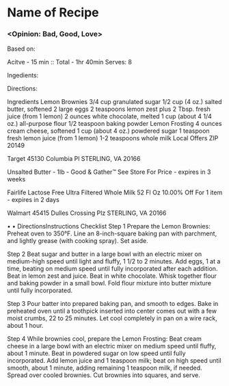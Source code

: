 # Name of Recipe
### <Opinion: Bad, Good, Love>

Based on:   

Acitve - 15 min :: Total - 1hr 40min
Serves:  8

Ingedients:  

Directions:  



Ingredients
Lemon Brownies
3/4 cup granulated sugar
1/2 cup (4 oz.) salted butter, softened 
2 large eggs
2 teaspoons lemon zest plus 2 Tbsp. fresh juice (from 1 lemon)
2 ounces white chocolate, melted
1 cup (about 4 1/4 oz.) all-purpose flour
1/2 teaspoon baking powder
Lemon Frosting
4 ounces cream cheese, softened
1 cup (about 4 oz.) powdered sugar
1 teaspoon fresh lemon juice (from 1 lemon)
1-2 teaspoons whole milk 
Local Offers
ZIP 20149


Target
45130 Columbia Pl
STERLING, VA 20166


Unsalted Butter - 1lb - Good & Gather™
See Store For Price - expires in 3 weeks


Fairlife Lactose Free Ultra Filtered Whole Milk 52 Fl Oz
10.00% Off For 1 item - expires in 2 days


Walmart
45415 Dulles Crossing Plz
STERLING, VA 20166


• •
DirectionsInstructions Checklist
Step 1
Prepare the Lemon Brownies: Preheat oven to 350°F. Line an 8-inch-square baking pan with parchment, and lightly grease (with cooking spray). Set aside.

Step 2
Beat sugar and butter in a large bowl with an electric mixer on medium-high speed until light and fluffy, 1 1/2 to 2 minutes. Add eggs, 1 at a time, beating on medium speed until fully incorporated after each addition. Beat in lemon zest and juice. Beat in white chocolate. Whisk together flour and baking powder in a small bowl. Fold flour mixture into butter mixture until fully incorporated.

Step 3
Pour batter into prepared baking pan, and smooth to edges. Bake in preheated oven until a toothpick inserted into center comes out with a few moist crumbs, 22 to 25 minutes. Let cool completely in pan on a wire rack, about 1 hour.

Step 4
While brownies cool, prepare the Lemon Frosting: Beat cream cheese in a large bowl with an electric mixer on medium speed until fluffy, about 1 minute. Beat in powdered sugar on low speed until fully incorporated. Add lemon juice and 1 teaspoon milk; beat on high speed until smooth, about 1 minute, adding remaining 1 teaspoon milk, if needed. Spread over cooled brownies. Cut brownies into squares, and serve.
